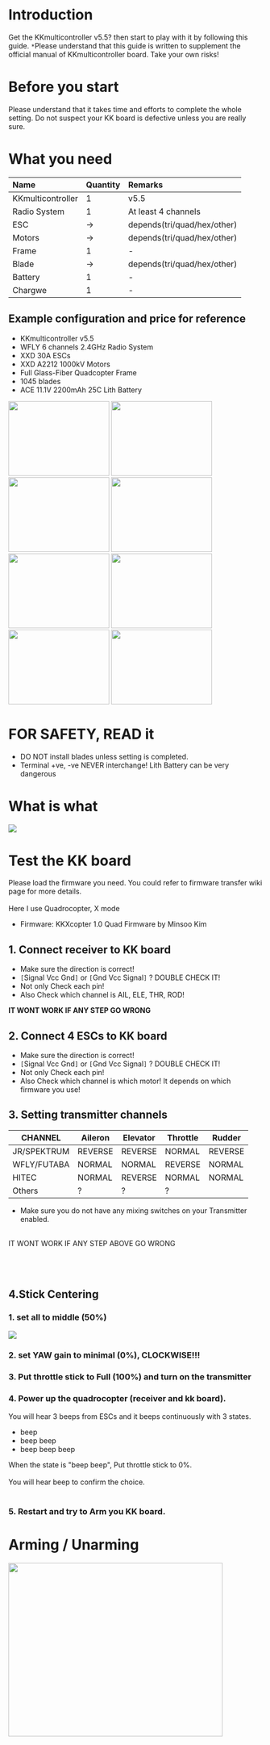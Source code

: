 # Introduction #

Get the KKmulticontroller v5.5?
then start to play with it by following this guide.
`*`Please understand that this guide is written to supplement the official manual of KKmulticontroller board. Take your own risks!



# Before you start #

Please understand that it takes time and efforts to complete the whole setting. Do not suspect your KK board is defective unless you are really sure.




# What you need #
| **Name** | **Quantity** | **Remarks** |
|:---------|:-------------|:------------|
| KKmulticontroller | 1 | v5.5 |
| Radio System | 1 | At least 4 channels |
| ESC | -> | depends(tri/quad/hex/other) |
| Motors | -> | depends(tri/quad/hex/other) |
| Frame | 1 | - |
| Blade| -> | depends(tri/quad/hex/other) |
| Battery | 1 | - |
| Chargwe | 1 | - |




## Example configuration and price for reference ##
  * KKmulticontroller v5.5
  * WFLY 6 channels 2.4GHz Radio System
  * XXD 30A ESCs
  * XXD A2212 1000kV Motors
  * Full Glass-Fiber Quadcopter Frame
  * 1045 blades
  * ACE 11.1V 2200mAh 25C Lith Battery

<img src='http://dl.dropbox.com/u/23905563/projects/copter/wiki/getting%20started/ctrlboard.png' width='200' height='148'>
<img src='http://dl.dropbox.com/u/23905563/projects/copter/wiki/getting%20started/rec.jpg' width='200' height='148'>
<img src='http://dl.dropbox.com/u/23905563/projects/copter/wiki/getting%20started/trans.jpg' width='200' height='148'>
<img src='http://dl.dropbox.com/u/23905563/projects/copter/wiki/getting%20started/escnmotor.jpg' width='200' height='148'>
<img src='http://dl.dropbox.com/u/23905563/projects/copter/wiki/getting%20started/1045.jpg' width='200' height='148'>
<img src='http://dl.dropbox.com/u/23905563/projects/copter/wiki/getting%20started/lcq400.jpg' width='200' height='148'>
<img src='http://dl.dropbox.com/u/23905563/projects/copter/wiki/getting%20started/ace.jpg' width='200' height='148'>
<img src='http://dl.dropbox.com/u/23905563/projects/copter/wiki/getting%20started/rc301.jpg' width='200' height='148'>



<h1><b>FOR SAFETY, READ it</b></h1>
<ul><li>DO NOT install blades unless setting is completed.<br>
</li><li>Terminal +ve, -ve NEVER interchange! Lith Battery can be very dangerous</li></ul>


<h1>What is what</h1>
<img src='http://dl.dropbox.com/u/23905563/projects/copter/wiki/getting%20started/clarboard.jpg'>


<h1>Test the KK board</h1>
Please load the firmware you need. You could refer to firmware transfer wiki page for more details.<br>
<br>
Here I use Quadrocopter, X mode<br>
<ul><li>Firmware: KKXcopter 1.0 Quad Firmware by Minsoo Kim</li></ul>

<h2>1. Connect receiver to KK board</h2>
<ul><li>Make sure the direction is correct!<br>
</li><li><code>[</code>Signal Vcc Gnd<code>]</code> or <code>[</code>Gnd Vcc Signal<code>]</code> ? DOUBLE CHECK IT!<br>
</li><li>Not only Check each pin!<br>
</li><li>Also Check which channel is AIL, ELE, THR, ROD!</li></ul>

<b>IT WONT WORK IF ANY STEP GO WRONG</b>


<h2>2. Connect 4 ESCs to KK board</h2>
<ul><li>Make sure the direction is correct!<br>
</li><li><code>[</code>Signal Vcc Gnd<code>]</code> or <code>[</code>Gnd Vcc Signal<code>]</code> ? DOUBLE CHECK IT!<br>
</li><li>Not only Check each pin!<br>
</li><li>Also Check which channel is which motor! It depends on which firmware you use!</li></ul>

<h2>3. Setting transmitter channels</h2>

<table><thead><th> <b>CHANNEL</b> </th><th> <b>Aileron</b> </th><th> <b>Elevator</b> </th><th> <b>Throttle</b> </th><th> <b>Rudder</b> </th></thead><tbody>
<tr><td> JR/SPEKTRUM </td><td> REVERSE </td><td> REVERSE </td><td> NORMAL </td><td> REVERSE </td></tr>
<tr><td> WFLY/FUTABA </td><td> NORMAL </td><td> NORMAL </td><td> REVERSE </td><td> NORMAL </td></tr>
<tr><td> HITEC </td><td> NORMAL </td><td> REVERSE </td><td> NORMAL </td><td> NORMAL </td></tr>
<tr><td> Others </td><td> ? </td><td> ? </td><td> ? </td></tr></tbody></table>

- Make sure you do not have any mixing switches on your Transmitter enabled.<br>
<br>
IT WONT WORK IF ANY STEP ABOVE GO WRONG<br>
<br>
<br>
<br>
<h2>4.Stick Centering</h2>


<h3>1. set all to middle (50%)</h3>
<img src='http://dl.dropbox.com/u/23905563/projects/copter/wiki/getting%20started/centering.jpg'>

<h3>2. set YAW gain to minimal (0%), CLOCKWISE!!!</h3>

<h3>3. Put throttle stick to Full (100%) and turn on the transmitter</h3>

<h3>4. Power up the quadrocopter (receiver and kk board).</h3>
You will hear 3 beeps from ESCs and it beeps continuously with 3 states.<br>
<ul><li>beep<br>
</li><li>beep beep<br>
</li><li>beep beep beep</li></ul>

When the state is "beep beep", Put throttle stick to 0%.<br>
<br>
You will hear beep to confirm the choice.<br>
<br>
<h3>5. Restart and try to Arm you KK board.</h3>

<h1>Arming / Unarming</h1>
<a href='http://www.youtube.com/watch?feature=player_embedded&v=YoFoFq6s47w' target='_blank'><img src='http://img.youtube.com/vi/YoFoFq6s47w/0.jpg' width='425' height=344 /></a>